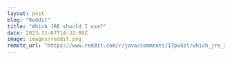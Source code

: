 ```yaml
---
layout: post
blog: "Reddit"
title: "Which JRE should I use?"
date: 2023-11-07T14:32:09Z
image: images/reddit.png
remote_url: "https://www.reddit.com/r/java/comments/17pvkzl/which_jre_should_i_use/"
---
```

